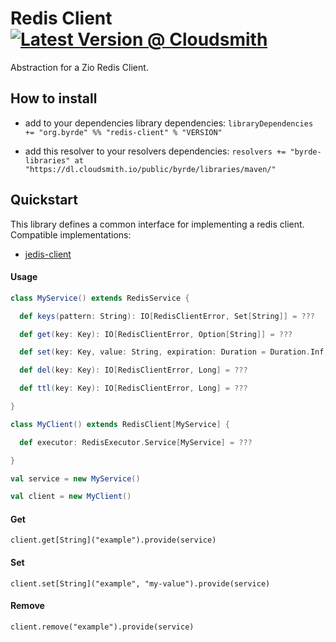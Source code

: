 # Redis Client [![Latest Version @ Cloudsmith](https://api-prd.cloudsmith.io/badges/version/byrde/libraries/maven/redis-client_2.13/latest/x/?render=true)](https://cloudsmith.io/~byrde/repos/libraries/packages/detail/maven/redis-client_2.13/latest/)

Abstraction for a Zio Redis Client.

## How to install

* add to your dependencies library dependencies:
```libraryDependencies += "org.byrde" %% "redis-client" % "VERSION"```

* add this resolver to your resolvers dependencies:
```resolvers += "byrde-libraries" at "https://dl.cloudsmith.io/public/byrde/libraries/maven/"```

## Quickstart
This library defines a common interface for implementing a redis client.
Compatible implementations:
- [jedis-client](https://github.com/Byrde/commons/tree/master/jedis-client)

#### Usage
```scala
class MyService() extends RedisService {

  def keys(pattern: String): IO[RedisClientError, Set[String]] = ???

  def get(key: Key): IO[RedisClientError, Option[String]] = ???

  def set(key: Key, value: String, expiration: Duration = Duration.Inf): IO[RedisClientError, Unit] = ???

  def del(key: Key): IO[RedisClientError, Long] = ???

  def ttl(key: Key): IO[RedisClientError, Long] = ???

}

class MyClient() extends RedisClient[MyService] {

  def executor: RedisExecutor.Service[MyService] = ???

}

val service = new MyService()

val client = new MyClient()
```

#### Get
```
client.get[String]("example").provide(service)
```

#### Set
```
client.set[String]("example", "my-value").provide(service)
```

#### Remove
```
client.remove("example").provide(service)
```